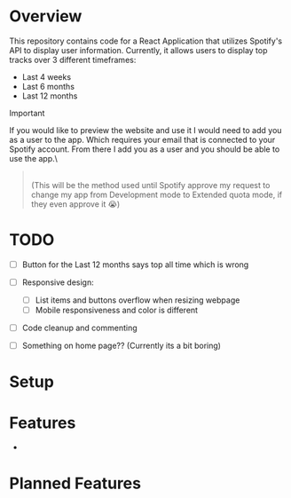 # Overview
This repository contains code for a React Application that utilizes Spotify's API to display user information. Currently, it allows users to display top tracks over 3 different timeframes:
- Last 4 weeks
- Last 6 months
- Last 12 months

> [!IMPORTANT]
If you would like to preview the website and use it I would need to add you as a user to the app. Which requires your email that is connected to your Spotify account. From there I add you as a user and you should be able to use the app.\
>\
> (This will be the method used until Spotify approve my request to change my app from Development mode to Extended quota mode, if they even approve it :sob:) 

# TODO
- [ ] Button for the Last 12 months says top all time which is wrong
- [ ] Responsive design:
  - [ ] List items and buttons overflow when resizing webpage
  - [ ] Mobile responsiveness and color is different
- [ ] Code cleanup and commenting
- [ ] Something on home page?? (Currently its a bit boring)


# Setup


# Features
- 


# Planned Features




